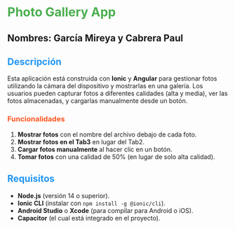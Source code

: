 # <span style="color:#4CAF50;">Photo Gallery App</span>
## Nombres: García Mireya y Cabrera Paul 
## <span style="color:#2196F3;">Descripción</span>

Esta aplicación está construida con **Ionic** y **Angular** para gestionar fotos utilizando la cámara del dispositivo y mostrarlas en una galería. Los usuarios pueden capturar fotos a diferentes calidades (alta y media), ver las fotos almacenadas, y cargarlas manualmente desde un botón.

### <span style="color:#FF5722;">Funcionalidades</span>

1. **Mostrar fotos** con el nombre del archivo debajo de cada foto.
2. **Mostrar fotos en el Tab3** en lugar del Tab2.
3. **Cargar fotos manualmente** al hacer clic en un botón.
4. **Tomar fotos** con una calidad de 50% (en lugar de solo alta calidad).

## <span style="color:#2196F3;">Requisitos</span>

- **Node.js** (versión 14 o superior).
- **Ionic CLI** (instalar con `npm install -g @ionic/cli`).
- **Android Studio** o **Xcode** (para compilar para Android o iOS).
- **Capacitor** (el cual está integrado en el proyecto).



